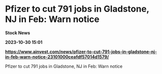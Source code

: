 # Pfizer to cut 791 jobs in Gladstone, NJ in Feb: Warn notice
**Stock News**

**2023-10-30 15:01**

**https://www.ainvest.com/news/pfizer-to-cut-791-jobs-in-gladstone-nj-in-feb-warn-notice-23101000ceafdf57014d1579/**

Pfizer to cut 791 jobs in Gladstone, NJ in Feb: Warn notice